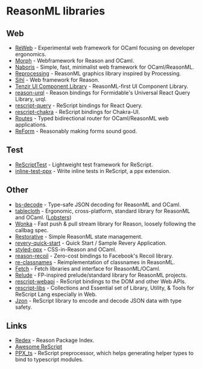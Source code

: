 # ReasonML libraries

## Web

- [ReWeb](https://github.com/yawaramin/re-web) - Experimental web framework for OCaml focusing on developer ergonomics.
- [Morph](https://github.com/reason-native-web/morph) - Webframework for Reason and OCaml.
- [Naboris](https://github.com/shawn-mcginty/naboris) - Simple, fast, minimalist web framework for OCaml/ReasonML.
- [Reprocessing](https://github.com/Schmavery/reprocessing) - ReasonML graphics library inspired by Processing.
- [Sihl](https://github.com/oxidizing/sihl) - Web framework for Reason.
- [Tenzir UI Component Library](https://github.com/tenzir/ui-component-library) - ReasonML-first UI Component Library.
- [reason-urql](https://github.com/FormidableLabs/reason-urql) - Reason bindings for Formidable's Universal React Query Library, urql.
- [rescript-query](https://github.com/rescriptbr/react-query) - ReScript bindings for React Query.
- [rescript-chakra](https://github.com/ri7nz/rescript-chakra) - ReScript bindings for Chakra-UI.
- [Routes](https://github.com/anuragsoni/routes) - Typed bidirectional router for OCaml/ReasonML web applications.
- [ReForm](https://github.com/rescriptbr/reform) - Reasonably making forms sound good.

## Test

- [ReScriptTest](https://github.com/bloodyowl/rescript-test) - Lightweight test framework for ReScript.
- [inline-test-ppx](https://github.com/dialohq/inline-test-ppx) - Write inline tests in ReScript, a ppx extension.

## Other

- [bs-decode](https://github.com/mlms13/bs-decode) - Type-safe JSON decoding for ReasonML and OCaml.
- [tablecloth](https://github.com/darklang/tablecloth) - Ergonomic, cross-platform, standard library for ReasonML and OCaml. ([Lobsters](https://lobste.rs/s/lw296f/ergonomic_cross_platform_standard))
- [Wonka](https://github.com/kitten/wonka) - Fast push & pull stream library for Reason, loosely following the callbag spec.
- [Restorative](https://github.com/paulshen/restorative) - Simple ReasonML state management.
- [revery-quick-start](https://github.com/revery-ui/revery-quick-start) - Quick Start / Sample Revery Application.
- [styled-ppx](https://github.com/davesnx/styled-ppx) - CSS-in-Reason and OCaml.
- [reason-recoil](https://github.com/bloodyowl/reason-recoil) - Zero-cost bindings to Facebook's Recoil library.
- [re-classnames](https://github.com/MinimaHQ/re-classnames) - Reimplementation of classnames in ReasonML.
- [Fetch](https://github.com/lessp/fetch) - Fetch libraries and interface for ReasonML/OCaml.
- [Relude](https://github.com/reazen/relude) - FP-inspired prelude/standard library for ReasonML projects.
- [rescript-webapi](https://github.com/tinymce/rescript-webapi) - ReScript bindings to the DOM and other Web APIs.
- [rescript-libs](https://github.com/ri7nz/rescript-libs) - Collections and Essential set of Library, Utility, & Tools for ReScript Lang especially in Web.
- [Jzon](https://github.com/nkrkv/jzon) - ReScript library to encode and decode JSON data with type safety.

## Links

- [Redex](https://redex.github.io/) - Reason Package Index.
- [Awesome ReScript](https://github.com/fhammerschmidt/awesome-rescript)
- [PPX_ts](https://github.com/green-labs/ppx_ts) - ReScript preprocessor, which helps generating helper types to bind to typescript modules.
